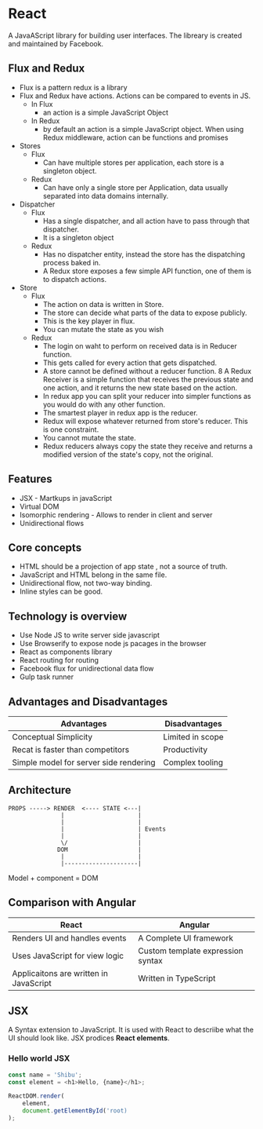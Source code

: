 # React

A JavaAScript library for building user interfaces. The libreary is created and maintained by Facebook.

## Flux and Redux

* Flux is a pattern redux is a library
* Flux and Redux have actions. Actions can be compared to events in JS.
  * In Flux
    * an action is a simple JavaScript Object
  * In Redux
    * by default an action is a simple JavaScript object.
    When using Redux middleware, action can be functions and promises
* Stores
  * Flux
    * Can have multiple stores per application, each store is a singleton object.
  * Redux
    * Can have only a single store per Application, data usually separated into data domains internally.
* Dispatcher
  * Flux
    * Has a single dispatcher, and all action have to pass through that dispatcher.
    * It is a singleton object
  * Redux
    * Has no dispatcher entity, instead the store has the dispatching process baked in.
    * A Redux store exposes a few simple API function, one of them is to dispatch actions.
* Store
  * Flux
    * The action on data is written in Store.
    * The store can decide what parts of the data to expose publicly.
    * This is the key player in flux.
    * You can mutate the state as you wish
  * Redux
    * The login on waht to perform on received data is in Reducer function. 
    * This gets called for every action that gets dispatched.
    * A store cannot be defined without a reducer function.
    8 A Redux Receiver is a simple function that receives the previous state and one action, and it returns the new state based on the action.
    * In redux app you can split your reducer into simpler functions as you would do with any other function.
    * The smartest player in redux app is the reducer.
    * Redux will expose whatever returned from store's reducer. This is one constraint.
    * You cannot mutate the state.
    * Redux reducers always copy the state they receive and returns a modified version of the state's copy, not the original.

## Features

* JSX - Martkups in javaScript
* Virtual DOM
* Isomorphic rendering - Allows to render in client and server
* Unidirectional flows

## Core concepts

* HTML should be a projection of app state , not a source of truth.
* JavaScript and HTML belong in the same file.
* Unidirectional flow, not two-way binding.
* Inline styles can be good.

## Technology is overview

* Use Node JS to write server side javascript
* Use Browserify to expose node js pacages in the browser
* React as components library
* React routing for routing
* Facebook flux for unidirectional data flow
* Gulp task runner

## Advantages and Disadvantages


|Advantages                               |  Disadvantages                                         |
------------------------------------------|--------------------------------------------------------|
|Conceptual Simplicity                    | Limited in scope
|Recat is faster than competitors         | Productivity 
|Simple model for server side rendering   | Complex tooling

## Architecture

    PROPS -----> RENDER  <---- STATE <---|
                   |                     |
                   |                     |
                   |                     | Events
                   |                     |
                   \/                    |
                  DOM                    |
                   |                     |
                   |---------------------|

Model + component = DOM

## Comparison with Angular

|React                                    |  Angular                                               |
------------------------------------------|--------------------------------------------------------|
|Renders UI and handles events            | A Complete UI framework
|Uses JavaScript for view logic           | Custom template expression syntax
|Applicaitons are written in JavaScript   | Written in TypeScript

## JSX

A Syntax extension to JavaScript. It is used with React to descriibe what the UI should look like. JSX prodices __React elements__.

### Hello world JSX

```javascript
const name = 'Shibu';
const element = <h1>Hello, {name}</h1>;

ReactDOM.render(
    element,
    document.getElementById('root)
);
```